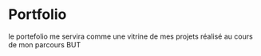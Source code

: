 # Portfolio
le portefolio me servira comme une vitrine de mes projets réalisé au cours de mon parcours BUT 
